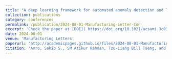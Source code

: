 ```yaml
---
title: "A deep learning framework for automated anomaly detection and localization in fused filament fabrication"
collection: publications
category: conferences
permalink: /publication/2024-08-01-Manufacturing-Letter-Con
excerpt: 'Check the paper at [DOI]( https://doi.org/10.1021/acsami.3c03528 ) or download from below.'
date: 2024-08-01
venue: 'Manufacturing Letters'
paperurl: 'http://academicpages.github.io/files/2024-08-01-Manufacturing-Letter.pdf'
citation: 'Avro, Sakib S., SM Atikur Rahman, Tzu-Liang Bill Tseng, and Md Fashiar Rahman*. "A deep learning framework for automated anomaly detection and localization in fused filament fabrication." Manufacturing Letters 41 (2024): 1526-1534.'
---
```



